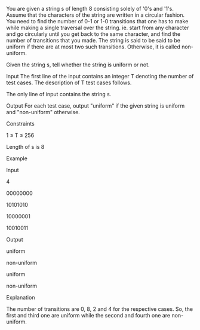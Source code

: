 You are given a string s of length 8 consisting solely of '0's and '1's. Assume that the characters of the string are written in a circular fashion. You need to find the number of 0-1 or 1-0 transitions that one has to make while making a single traversal over the string. ie. start from any character and go circularly until you get back to the same character, and find the number of transitions that you made. The string is said to be said to be uniform if there are at most two such transitions. Otherwise, it is called non-uniform.

Given the string s, tell whether the string is uniform or not.

Input
The first line of the input contains an integer T denoting the number of test cases. The description of T test cases follows.

The only line of input contains the string s.

Output
For each test case, output "uniform" if the given string is uniform and "non-uniform" otherwise.

Constraints

1 ≤ T ≤ 256

Length of s is 8

Example

Input

4

00000000

10101010

10000001

10010011

Output

uniform

non-uniform

uniform

non-uniform

Explanation

The number of transitions are 0, 8, 2 and 4 for the respective cases. So, the first and third one are uniform while the second and fourth one are non-uniform.
